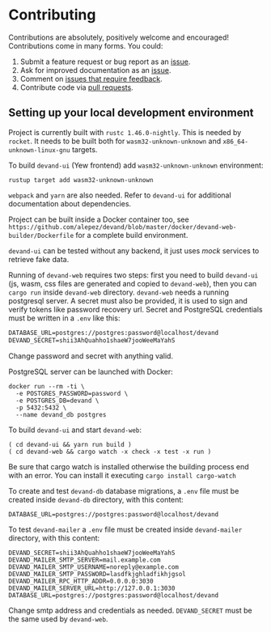 # Contributing

Contributions are absolutely, positively welcome and encouraged! Contributions
come in many forms. You could:

  1. Submit a feature request or bug report as an [issue].
  2. Ask for improved documentation as an [issue].
  3. Comment on [issues that require feedback].
  4. Contribute code via [pull requests].

[issue]: https://github.com/alepez/devand/issues
[issues that require feedback]: https://github.com/alepez/devand/issues?q=is%3Aissue+is%3Aopen+label%3A%22feedback+wanted%22
[pull requests]: https://github.com/alepez/devand/pulls

## Setting up your local development environment

Project is currently built with `rustc 1.46.0-nightly`. This is needed by
`rocket`. It needs to be built both for `wasm32-unknown-unknown` and
`x86_64-unknown-linux-gnu` targets.

To build `devand-ui` (Yew frontend) add `wasm32-unknown-unknown` environment:

```shell
rustup target add wasm32-unknown-unknown
```

`webpack` and `yarn` are also needed. Refer to `devand-ui` for additional
documentation about dependencies.

Project can be built inside a Docker container too, see
`https://github.com/alepez/devand/blob/master/docker/devand-web-builder/Dockerfile`
for a complete build environment.

`devand-ui` can be tested without any backend, it just uses *mock* services to
retrieve fake data.

Running of `devand-web` requires two steps: first you need to build `devand-ui`
(js, wasm, css files are generated and copied to `devand-web`), then you can
`cargo run` inside `devand-web` directory. `devand-web` needs a running
postgresql server. A secret must also be provided, it is used to sign and verify
tokens like password recovery url. Secret and PostgreSQL credentials must be
written in a `.env` like this:

```txt
DATABASE_URL=postgres://postgres:password@localhost/devand
DEVAND_SECRET=shii3AhQuahho1shaeW7jooWeeMaYahS
```

Change password and secret with anything valid.

PostgreSQL server can be launched with Docker:

```shell
docker run --rm -ti \
  -e POSTGRES_PASSWORD=password \
  -e POSTGRES_DB=devand \
  -p 5432:5432 \
  --name devand_db postgres
```

To build `devand-ui` and start `devand-web`:

```shell
( cd devand-ui && yarn run build )
( cd devand-web && cargo watch -x check -x test -x run )
```
Be sure that cargo watch is installed otherwise the building process end with an error.
You can install it executing ```cargo install cargo-watch```

To create and test `devand-db` database migrations, a `.env` file must be
created inside `devand-db` directory, with this content:

```shell
DATABASE_URL=postgres://postgres:password@localhost/devand
```

To test `devand-mailer` a `.env` file must be created inside `devand-mailer`
directory, with this content:

```shell
DEVAND_SECRET=shii3AhQuahho1shaeW7jooWeeMaYahS
DEVAND_MAILER_SMTP_SERVER=mail.example.com
DEVAND_MAILER_SMTP_USERNAME=noreply@example.com
DEVAND_MAILER_SMTP_PASSWORD=lasdfkjghladfikhjgsol
DEVAND_MAILER_RPC_HTTP_ADDR=0.0.0.0:3030
DEVAND_MAILER_SERVER_URL=http://127.0.0.1:3030
DATABASE_URL=postgres://postgres:password@localhost/devand
```

Change smtp address and credentials as needed. `DEVAND_SECRET` must be the same
used by `devand-web`.
